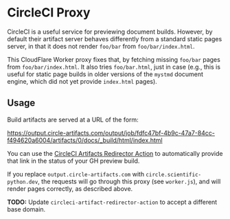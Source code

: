 # CircleCI Proxy

CircleCI is a useful service for previewing document builds. However,
by default their artifact server behaves differently from a standard
static pages server, in that it does not render `foo/bar` from
`foo/bar/index.html`.

This CloudFlare Worker proxy fixes that, by fetching missing `foo/bar`
pages from `foo/bar/index.html`. It also tries `foo/bar.html`, just in
case (e.g., this is useful for static page builds in older versions of
the `mystmd` document engine, which did not yet provide `index.html`
pages).

## Usage

Build artifacts are served at a URL of the form:

https://output.circle-artifacts.com/output/job/fdfc47bf-4b9c-47a7-84cc-f494620a6004/artifacts/0/docs/_build/html/index.html

You can use the [CircleCI Artifacts Redirector
Action](https://github.com/scientific-python/circleci-artifacts-redirector-action)
to automatically provide that link in the status of your GH preview
build.

If you replace `output.circle-artifacts.com` with
`circle.scientific-python.dev`, the requests will go through this
proxy (see `worker.js`), and will render pages correctly, as described above.

**TODO:** Update `circleci-artifact-redirector-action` to accept a different base domain.
